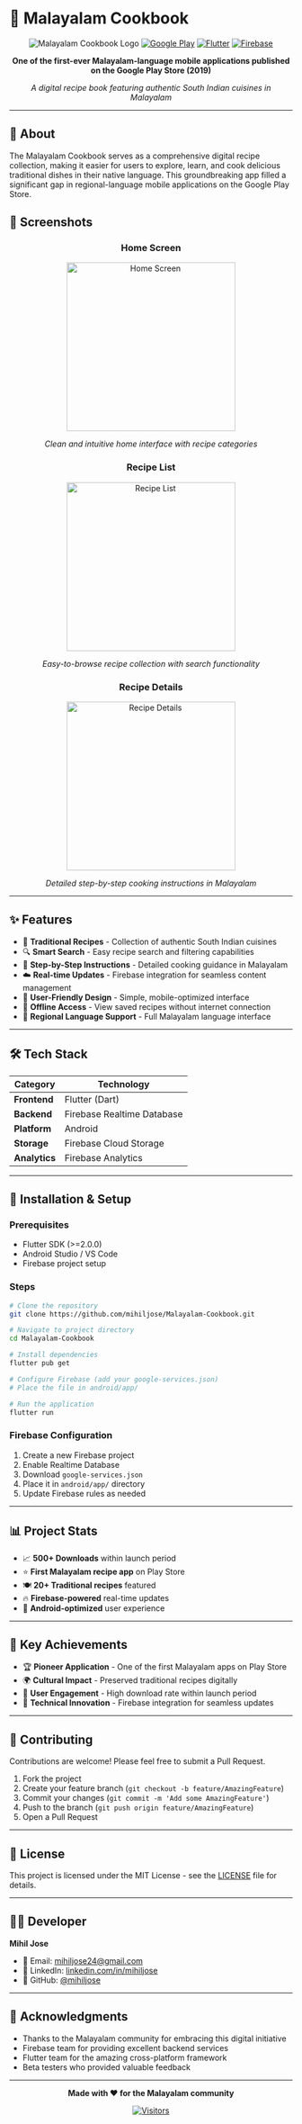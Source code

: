 # 🍲 Malayalam Cookbook

<div align="center">

![Malayalam Cookbook Logo](https://img.shields.io/badge/Malayalam-Cookbook-orange?style=for-the-badge&logo=flutter)
[![Google Play](https://img.shields.io/badge/Google_Play-414141?style=for-the-badge&logo=google-play&logoColor=white)](https://play.google.com/store)
[![Flutter](https://img.shields.io/badge/Flutter-02569B?style=for-the-badge&logo=flutter&logoColor=white)](https://flutter.dev)
[![Firebase](https://img.shields.io/badge/Firebase-039BE5?style=for-the-badge&logo=Firebase&logoColor=white)](https://firebase.google.com)

**One of the first-ever Malayalam-language mobile applications published on the Google Play Store (2019)**

*A digital recipe book featuring authentic South Indian cuisines in Malayalam*

</div>

---

## 📖 About

The Malayalam Cookbook serves as a comprehensive digital recipe collection, making it easier for users to explore, learn, and cook delicious traditional dishes in their native language. This groundbreaking app filled a significant gap in regional-language mobile applications on the Google Play Store.

## 📱 Screenshots

<div align="center">
  
### Home Screen
<img src="https://github.com/user-attachments/assets/33c02054-e83a-4d2c-9230-f1dc960d3a59" alt="Home Screen" width="300"/>

*Clean and intuitive home interface with recipe categories*

### Recipe List
<img src="https://github.com/user-attachments/assets/ff7d9a7b-bc73-4f45-b1bf-dc754eff8407" alt="Recipe List" width="300"/>

*Easy-to-browse recipe collection with search functionality*

### Recipe Details
<img src="https://github.com/user-attachments/assets/408ee4ea-0096-40c1-8c7e-e6ff2a334c9c" alt="Recipe Details" width="300"/>

*Detailed step-by-step cooking instructions in Malayalam*

</div>

---

## ✨ Features

- 🥘 **Traditional Recipes** - Collection of authentic South Indian cuisines
- 🔍 **Smart Search** - Easy recipe search and filtering capabilities
- 📖 **Step-by-Step Instructions** - Detailed cooking guidance in Malayalam
- ☁️ **Real-time Updates** - Firebase integration for seamless content management
- 🎨 **User-Friendly Design** - Simple, mobile-optimized interface
- 📱 **Offline Access** - View saved recipes without internet connection
- 🌟 **Regional Language Support** - Full Malayalam language interface

---

## 🛠️ Tech Stack

| Category | Technology |
|----------|------------|
| **Frontend** | Flutter (Dart) |
| **Backend** | Firebase Realtime Database |
| **Platform** | Android |
| **Storage** | Firebase Cloud Storage |
| **Analytics** | Firebase Analytics |

---

## 🚀 Installation & Setup

### Prerequisites
- Flutter SDK (>=2.0.0)
- Android Studio / VS Code
- Firebase project setup

### Steps

```bash
# Clone the repository
git clone https://github.com/mihiljose/Malayalam-Cookbook.git

# Navigate to project directory
cd Malayalam-Cookbook

# Install dependencies
flutter pub get

# Configure Firebase (add your google-services.json)
# Place the file in android/app/

# Run the application
flutter run
```

### Firebase Configuration

1. Create a new Firebase project
2. Enable Realtime Database
3. Download `google-services.json`
4. Place it in `android/app/` directory
5. Update Firebase rules as needed

---

## 📊 Project Stats

- 📈 **500+ Downloads** within launch period
- ⭐ **First Malayalam recipe app** on Play Store
- 🍽️ **20+ Traditional recipes** featured
- 🔥 **Firebase-powered** real-time updates
- 📱 **Android-optimized** user experience

---

## 🎯 Key Achievements

- 🏆 **Pioneer Application** - One of the first Malayalam apps on Play Store
- 🌍 **Cultural Impact** - Preserved traditional recipes digitally
- 📱 **User Engagement** - High download rate within launch period
- 🔧 **Technical Innovation** - Firebase integration for seamless updates

---

## 🤝 Contributing

Contributions are welcome! Please feel free to submit a Pull Request.

1. Fork the project
2. Create your feature branch (`git checkout -b feature/AmazingFeature`)
3. Commit your changes (`git commit -m 'Add some AmazingFeature'`)
4. Push to the branch (`git push origin feature/AmazingFeature`)
5. Open a Pull Request

---

## 📄 License

This project is licensed under the MIT License - see the [LICENSE](LICENSE) file for details.

---

## 👨‍💻 Developer

**Mihil Jose**
- 📧 Email: mihiljose24@gmail.com
- 🔗 LinkedIn: [linkedin.com/in/mihiljose](https://linkedin.com/in/mihiljose)
- 🐙 GitHub: [@mihiljose](https://github.com/mihiljose)

---

## 🙏 Acknowledgments

- Thanks to the Malayalam community for embracing this digital initiative
- Firebase team for providing excellent backend services
- Flutter team for the amazing cross-platform framework
- Beta testers who provided valuable feedback

---

<div align="center">

**Made with ❤️ for the Malayalam community**

[![Visitors](https://visitor-badge.glitch.me/badge?page_id=mihiljose.malayalam-cookbook)](https://github.com/mihiljose/Malayalam-Cookbook)

</div>
